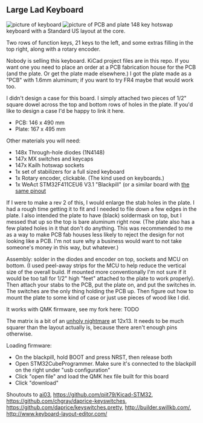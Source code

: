 ## Large Lad Keyboard

![picture of keyboard](https://i.imgur.com/CQWAD2X.jpg)
![picture of PCB and plate](https://i.imgur.com/Z27w4RX.jpg)
148 key hotswap keyboard with a Standard US layout at the core. 

Two rows of function keys, 21 keys to the left, and some extras filling in the top right, along with a rotary encoder.

Nobody is selling this keyboard. KiCad project files are in this repo. If you want one you need to place an order at a PCB fabrication house for the PCB (and the plate. Or get the plate made elsewhere.) I got the plate made as a "PCB" with 1.6mm aluminum; if you want to try FR4 maybe that would work too.

I didn't design a case for this board. I simply attached two pieces of 1/2" square dowel across the top and bottom rows of holes in the plate. If you'd like to design a case I'd be happy to link it here.

* PCB: 146 x 490 mm
* Plate: 167 x 495 mm

Other materials you will need:

* 148x Through-hole diodes (1N4148)
* 147x MX switches and keycaps
* 147x Kailh hotswap sockets
* 1x set of stabilizers for a full sized keyboard
* 1x Rotary encoder, clickable. (The kind used on keyboards.)
* 1x WeAct STM32F411CEU6 V3.1 "Blackpill" (or a similar board with [the same pinout](/blackpill.png)

If I were to make a rev 2 of this, I would enlarge the stab holes in the plate. I had a rough time getting it to fit and I needed to file down a few edges in the plate. I also intended the plate to have (black) soldermask on top, but I messed that up so the top is bare aluminum right now. (The plate also has a few plated holes in it that don't do anything. This was recommended to me as a way to make PCB fab houses less likely to reject the design for not looking like a PCB. I'm not sure why a business would want to not take someone's money in this way, but whatever.)

Assembly: solder in the diodes and encoder on top, sockets and MCU on bottom. (I used peel-away strips for the MCU to help reduce the vertical size of the overall build. If mounted more conventionally I'm not sure if it would be too tall for 1/2" high "feet" attached to the plate to work properly). Then attach your stabs to the PCB, put the plate on, and put the switches in. The switches are the only thing holding the PCB up. Then figure out how to mount the plate to some kind of case or just use pieces of wood like I did.

It works with QMK firmware, see my fork here: TODO

The matrix is a bit of an [unholy nightmare](/keyboard-layout-colors.png) at 12x13. It needs to be much squarer than the layout actually is, because there aren't enough pins otherwise.

Loading firmware: 
* On the blackpill, hold BOOT and press NRST, then release both
* Open STM32CubeProgrammer. Make sure it's connected to the blackpill on the right under "usb configuration"
* Click "open file" and load the QMK hex file built for this board
* Click "download"

Shoutouts to [ai03](https://wiki.ai03.com/books/pcb-design/page/pcb-guide-part-1---preparations), https://github.com/piit79/Kicad-STM32, https://github.com/chgray/daprice-keyswitches, https://github.com/daprice/keyswitches.pretty, http://builder.swillkb.com/, http://www.keyboard-layout-editor.com/
